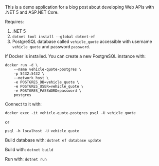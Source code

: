 This is a demo application for a blog post about developing Web APIs with .NET 5 and ASP.NET Core.

Requires:
1. .NET 5
2. `dotnet tool install --global dotnet-ef`
3. PostgreSQL database called `vehicle_quote` accessible with username `vehicle_quote` and password `password`.

If Docker is installed. You can create a new PostgreSQL instance with:

```
docker run -d \
    --name vehicle-quote-postgres \
    -p 5432:5432 \
    --network host \
    -e POSTGRES_DB=vehicle_quote \
    -e POSTGRES_USER=vehicle_quote \
    -e POSTGRES_PASSWORD=password \
    postgres
```

Connect to it with: 
```
docker exec -it vehicle-quote-postgres psql -U vehicle_quote
```
or

```
psql -h localhost -U vehicle_quote
```

Build database with: `dotnet ef database update`

Build with:
`dotnet build`

Run with:
`dotnet run`
